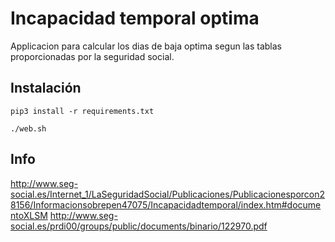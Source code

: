 
# Incapacidad temporal optima

Applicacion para calcular los dias de baja optima segun las tablas proporcionadas por la seguridad social.

## Instalación

```
pip3 install -r requirements.txt
```
```
./web.sh
```
## Info
http://www.seg-social.es/Internet_1/LaSeguridadSocial/Publicaciones/Publicacionesporcon28156/Informacionsobrepen47075/Incapacidadtemporal/index.htm#documentoXLSM
http://www.seg-social.es/prdi00/groups/public/documents/binario/122970.pdf
